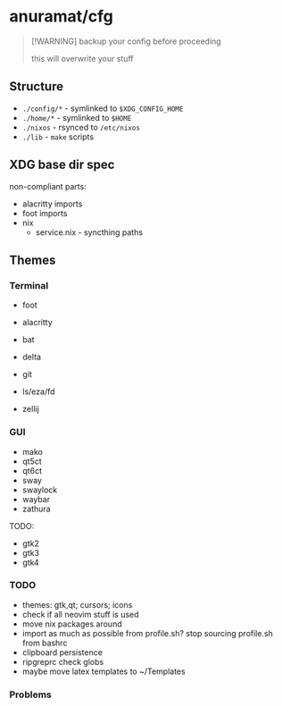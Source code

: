 # anuramat/cfg

> [!WARNING] backup your config before proceeding
>
> this will overwrite your stuff

## Structure

- `./config/*` - symlinked to `$XDG_CONFIG_HOME`
- `./home/*` - symlinked to `$HOME`
- `./nixos` - rsynced to `/etc/nixos`
- `./lib` - `make` scripts

## XDG base dir spec

non-compliant parts:

- alacritty imports
- foot imports
- nix
  - service.nix - syncthing paths

## Themes

### Terminal

- foot
- alacritty

- bat
- delta
- git
- ls/eza/fd
- zellij

### GUI

- mako
- qt5ct
- qt6ct
- sway
- swaylock
- waybar
- zathura

TODO:

- gtk2
- gtk3
- gtk4

### TODO

- themes: gtk,qt; cursors; icons
- check if all neovim stuff is used
- move nix packages around
- import as much as possible from profile.sh? stop sourcing profile.sh from
  bashrc
- clipboard persistence
- ripgreprc check globs
- maybe move latex templates to ~/Templates

### Problems

